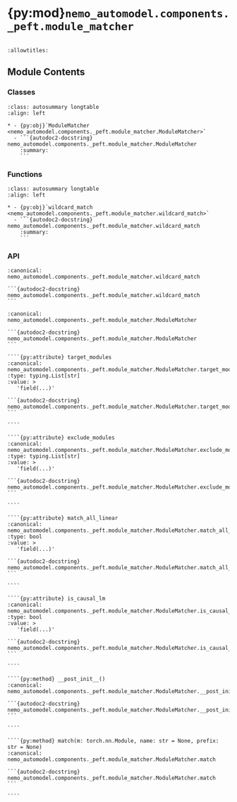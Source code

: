 # {py:mod}`nemo_automodel.components._peft.module_matcher`

```{py:module} nemo_automodel.components._peft.module_matcher
```

```{autodoc2-docstring} nemo_automodel.components._peft.module_matcher
:allowtitles:
```

## Module Contents

### Classes

````{list-table}
:class: autosummary longtable
:align: left

* - {py:obj}`ModuleMatcher <nemo_automodel.components._peft.module_matcher.ModuleMatcher>`
  - ```{autodoc2-docstring} nemo_automodel.components._peft.module_matcher.ModuleMatcher
    :summary:
    ```
````

### Functions

````{list-table}
:class: autosummary longtable
:align: left

* - {py:obj}`wildcard_match <nemo_automodel.components._peft.module_matcher.wildcard_match>`
  - ```{autodoc2-docstring} nemo_automodel.components._peft.module_matcher.wildcard_match
    :summary:
    ```
````

### API

````{py:function} wildcard_match(pattern, key)
:canonical: nemo_automodel.components._peft.module_matcher.wildcard_match

```{autodoc2-docstring} nemo_automodel.components._peft.module_matcher.wildcard_match
```
````

`````{py:class} ModuleMatcher
:canonical: nemo_automodel.components._peft.module_matcher.ModuleMatcher

```{autodoc2-docstring} nemo_automodel.components._peft.module_matcher.ModuleMatcher
```

````{py:attribute} target_modules
:canonical: nemo_automodel.components._peft.module_matcher.ModuleMatcher.target_modules
:type: typing.List[str]
:value: >
   'field(...)'

```{autodoc2-docstring} nemo_automodel.components._peft.module_matcher.ModuleMatcher.target_modules
```

````

````{py:attribute} exclude_modules
:canonical: nemo_automodel.components._peft.module_matcher.ModuleMatcher.exclude_modules
:type: typing.List[str]
:value: >
   'field(...)'

```{autodoc2-docstring} nemo_automodel.components._peft.module_matcher.ModuleMatcher.exclude_modules
```

````

````{py:attribute} match_all_linear
:canonical: nemo_automodel.components._peft.module_matcher.ModuleMatcher.match_all_linear
:type: bool
:value: >
   'field(...)'

```{autodoc2-docstring} nemo_automodel.components._peft.module_matcher.ModuleMatcher.match_all_linear
```

````

````{py:attribute} is_causal_lm
:canonical: nemo_automodel.components._peft.module_matcher.ModuleMatcher.is_causal_lm
:type: bool
:value: >
   'field(...)'

```{autodoc2-docstring} nemo_automodel.components._peft.module_matcher.ModuleMatcher.is_causal_lm
```

````

````{py:method} __post_init__()
:canonical: nemo_automodel.components._peft.module_matcher.ModuleMatcher.__post_init__

```{autodoc2-docstring} nemo_automodel.components._peft.module_matcher.ModuleMatcher.__post_init__
```

````

````{py:method} match(m: torch.nn.Module, name: str = None, prefix: str = None)
:canonical: nemo_automodel.components._peft.module_matcher.ModuleMatcher.match

```{autodoc2-docstring} nemo_automodel.components._peft.module_matcher.ModuleMatcher.match
```

````

`````
